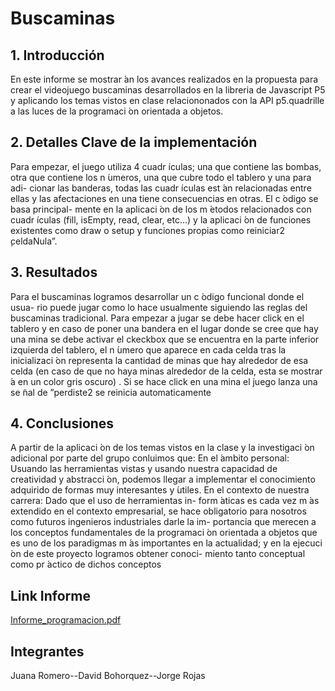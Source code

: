 # Buscaminas

## 1. Introducción

En este informe se mostrar ́an los avances realizados en la propuesta para
crear el videojuego buscaminas desarrollados en la libreria de Javascript P5 y
aplicando los temas vistos en clase relaciononados con la API p5.quadrille a las
luces de la programaci ́on orientada a objetos.

## 2. Detalles Clave de la implementación

Para empezar, el juego utiliza 4 cuadr ́ıculas; una que contiene las bombas,
otra que contiene los n ́umeros, una que cubre todo el tablero y una para adi-
cionar las banderas, todas las cuadr ́ıculas est ́an relacionadas entre ellas y las
afectaciones en una tiene consecuencias en otras. El c ́odigo se basa principal-
mente en la aplicaci ́on de los m ́etodos relacionados con cuadr ́ıculas (fill, isEmpty,
read, clear, etc...) y la aplicaci ́on de funciones existentes como draw o setup y
funciones propias como reiniciar2  ̧celdaNula”.

## 3. Resultados

Para el buscaminas logramos desarrollar un c ́odigo funcional donde el usua-
rio puede jugar como lo hace usualmente siguiendo las reglas del buscaminas
tradicional. Para empezar a jugar se debe hacer click en el tablero y en caso de
poner una bandera en el lugar donde se cree que hay una mina se debe activar el
ckeckbox que se encuentra en la parte inferior izquierda del tablero, el n ́umero
que aparece en cada celda tras la inicializaci ́on representa la cantidad de minas
que hay alrededor de esa celda (en caso de que no haya minas alrededor de la
celda, esta se mostrar ́a en un color gris oscuro) . Si se hace click en una mina el
juego lanza una se ̃nal de ”perdiste2 se reinicia automaticamente

## 4. Conclusiones

A partir de la aplicaci ́on de los temas vistos en la clase y la investigaci ́on
adicional por parte del grupo conluimos que:
En el  ́ambito personal: Usuando las herramientas vistas y usando nuestra
capacidad de creatividad y abstracci ́on, podemos llegar a implementar el
conocimiento adquirido de formas muy interesantes y  ́utiles.
En el contexto de nuestra carrera: Dado que el uso de herramientas in-
form ́aticas es cada vez m ́as extendido en el contexto empresarial, se hace
obligatorio para nosotros como futuros ingenieros industriales darle la im-
portancia que merecen a los conceptos fundamentales de la programaci ́on
orientada a objetos que es uno de los paradigmas m ́as importantes en la
actualidad; y en la ejecuci ́on de este proyecto logramos obtener conoci-
miento tanto conceptual como pr ́actico de dichos conceptos

## Link Informe
[Informe_programacion.pdf](https://github.com/jorgeroi/Buscaminas/files/11593966/Informe_programacion.pdf)

## Integrantes
Juana Romero--David Bohorquez--Jorge Rojas
